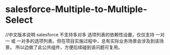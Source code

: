 # salesforce-Multiple-to-Multiple-Select

//中文版本说明
salesforce 不支持多对多 选项列表的依赖性设置，仅仅支持 一对一 或 一对多的选项列表。但在项目实施过程中，总有实际业务场景会涉及到该场景。
所以边做了此公共组件，方便后续碰到该问题可复用。

